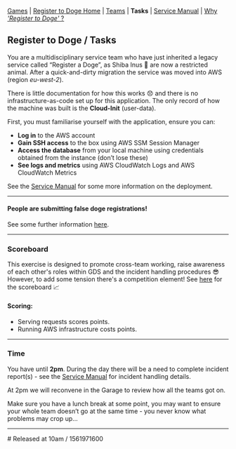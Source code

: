 [Games](/docs) | [Register to Doge Home](/docs/register-to-doge) | [Teams](/docs/register-to-doge-teams) | **Tasks** | [Service Manual](/docs/register-to-doge-sm) | [Why _'Register to Doge'_ ?](/docs/register-to-doge-why)

## Register to Doge / Tasks

You are a multidisciplinary service team who have just inherited a legacy service called “Register a Doge”, as Shiba Inus 🐶 are now a restricted animal. After a quick-and-dirty migration the service was moved into AWS (region _eu-west-2_).

There is little documentation for how this works 😞 and there is no infrastructure-as-code set up for this application. The only record of how the machine was built is the **Cloud-Init** (user-data).

First, you must familiarise yourself with the application, ensure you can:

- **Log in** to the AWS account
- **Gain SSH access** to the box using AWS SSM Session Manager
- **Access the database** from your local machine using credentials obtained from the instance (don’t lose these)
- **See logs and metrics** using AWS CloudWatch Logs and AWS CloudWatch Metrics

See the [Service Manual](/docs/register-to-doge-sm) for some more information on the deployment.

----

#### People are submitting false doge registrations!

See some further information [here](/docs/false-registrations).

----

### Scoreboard

This exercise is designed to promote cross-team working, raise awareness of each other's roles within GDS and the incident handling procedures 😎  
However, to add some tension there's a competition element! See [here](/scoreboard) for the scoreboard 📈

#### Scoring:

- Serving requests scores points.
- Running AWS infrastructure costs points.

----

### Time
You have until **2pm**. During the day there will be a need to complete incident report(s) - see the [Service Manual](/docs/register-to-doge-sm) for incident handling details.  

At 2pm we will reconvene in the Garage to review how all the teams got on.

Make sure you have a lunch break at some point, you may want to ensure your whole team doesn’t go at the same time - you never know what problems may crop up...


---
\# Released at 10am / 1561971600
